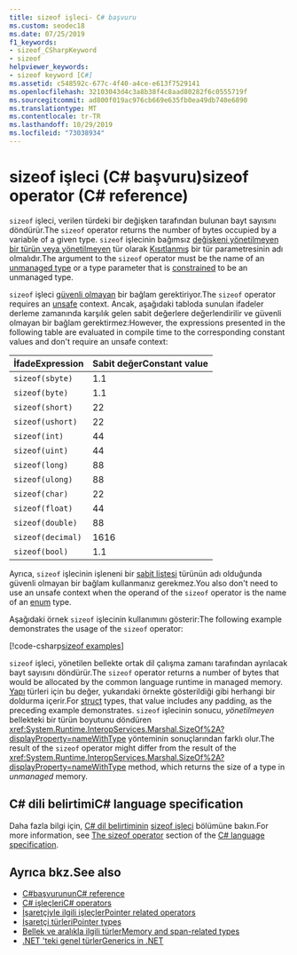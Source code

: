 ```yaml
---
title: sizeof işleci- C# başvuru
ms.custom: seodec18
ms.date: 07/25/2019
f1_keywords:
- sizeof_CSharpKeyword
- sizeof
helpviewer_keywords:
- sizeof keyword [C#]
ms.assetid: c548592c-677c-4f40-a4ce-e613f7529141
ms.openlocfilehash: 32103043d4c3a8b38f4c8aad80282f6c0555719f
ms.sourcegitcommit: ad800f019ac976cb669e635fb0ea49db740e6890
ms.translationtype: MT
ms.contentlocale: tr-TR
ms.lasthandoff: 10/29/2019
ms.locfileid: "73038934"
---
```

# <a name="sizeof-operator-c-reference"></a><span data-ttu-id="e448e-102">sizeof işleci (C# başvuru)</span><span class="sxs-lookup"><span data-stu-id="e448e-102">sizeof operator (C# reference)</span></span>

<span data-ttu-id="e448e-103">`sizeof` işleci, verilen türdeki bir değişken tarafından bulunan bayt sayısını döndürür.</span><span class="sxs-lookup"><span data-stu-id="e448e-103">The `sizeof` operator returns the number of bytes occupied by a variable of a given type.</span></span> <span data-ttu-id="e448e-104">`sizeof` işlecinin bağımsız [değişkeni yönetilmeyen bir türün veya yönetilmeyen](../builtin-types/unmanaged-types.md) tür olarak [Kısıtlanmış](../../programming-guide/generics/constraints-on-type-parameters.md#unmanaged-constraint) bir tür parametresinin adı olmalıdır.</span><span class="sxs-lookup"><span data-stu-id="e448e-104">The argument to the `sizeof` operator must be the name of an [unmanaged type](../builtin-types/unmanaged-types.md) or a type parameter that is [constrained](../../programming-guide/generics/constraints-on-type-parameters.md#unmanaged-constraint) to be an unmanaged type.</span></span>

<span data-ttu-id="e448e-105">`sizeof` işleci [güvenli olmayan](../keywords/unsafe.md) bir bağlam gerektiriyor.</span><span class="sxs-lookup"><span data-stu-id="e448e-105">The `sizeof` operator requires an [unsafe](../keywords/unsafe.md) context.</span></span> <span data-ttu-id="e448e-106">Ancak, aşağıdaki tabloda sunulan ifadeler derleme zamanında karşılık gelen sabit değerlere değerlendirilir ve güvenli olmayan bir bağlam gerektirmez:</span><span class="sxs-lookup"><span data-stu-id="e448e-106">However, the expressions presented in the following table are evaluated in compile time to the corresponding constant values and don't require an unsafe context:</span></span>

|<span data-ttu-id="e448e-107">İfade</span><span class="sxs-lookup"><span data-stu-id="e448e-107">Expression</span></span>|<span data-ttu-id="e448e-108">Sabit değer</span><span class="sxs-lookup"><span data-stu-id="e448e-108">Constant value</span></span>|
|---------|---------------|
|`sizeof(sbyte)`|<span data-ttu-id="e448e-109">1\.</span><span class="sxs-lookup"><span data-stu-id="e448e-109">1</span></span>|
|`sizeof(byte)`|<span data-ttu-id="e448e-110">1\.</span><span class="sxs-lookup"><span data-stu-id="e448e-110">1</span></span>|
|`sizeof(short)`|<span data-ttu-id="e448e-111">2</span><span class="sxs-lookup"><span data-stu-id="e448e-111">2</span></span>|
|`sizeof(ushort)`|<span data-ttu-id="e448e-112">2</span><span class="sxs-lookup"><span data-stu-id="e448e-112">2</span></span>|
|`sizeof(int)`|<span data-ttu-id="e448e-113">4</span><span class="sxs-lookup"><span data-stu-id="e448e-113">4</span></span>|
|`sizeof(uint)`|<span data-ttu-id="e448e-114">4</span><span class="sxs-lookup"><span data-stu-id="e448e-114">4</span></span>|
|`sizeof(long)`|<span data-ttu-id="e448e-115">8</span><span class="sxs-lookup"><span data-stu-id="e448e-115">8</span></span>|
|`sizeof(ulong)`|<span data-ttu-id="e448e-116">8</span><span class="sxs-lookup"><span data-stu-id="e448e-116">8</span></span>|
|`sizeof(char)`|<span data-ttu-id="e448e-117">2</span><span class="sxs-lookup"><span data-stu-id="e448e-117">2</span></span>|
|`sizeof(float)`|<span data-ttu-id="e448e-118">4</span><span class="sxs-lookup"><span data-stu-id="e448e-118">4</span></span>|
|`sizeof(double)`|<span data-ttu-id="e448e-119">8</span><span class="sxs-lookup"><span data-stu-id="e448e-119">8</span></span>|
|`sizeof(decimal)`|<span data-ttu-id="e448e-120">16</span><span class="sxs-lookup"><span data-stu-id="e448e-120">16</span></span>|
|`sizeof(bool)`|<span data-ttu-id="e448e-121">1\.</span><span class="sxs-lookup"><span data-stu-id="e448e-121">1</span></span>|

<span data-ttu-id="e448e-122">Ayrıca, `sizeof` işlecinin işleneni bir [sabit listesi](../keywords/enum.md) türünün adı olduğunda güvenli olmayan bir bağlam kullanmanız gerekmez.</span><span class="sxs-lookup"><span data-stu-id="e448e-122">You also don't need to use an unsafe context when the operand of the `sizeof` operator is the name of an [enum](../keywords/enum.md) type.</span></span>

<span data-ttu-id="e448e-123">Aşağıdaki örnek `sizeof` işlecinin kullanımını gösterir:</span><span class="sxs-lookup"><span data-stu-id="e448e-123">The following example demonstrates the usage of the `sizeof` operator:</span></span>

[!code-csharp[sizeof examples](~/samples/csharp/language-reference/operators/SizeOfOperator.cs)]

<span data-ttu-id="e448e-124">`sizeof` işleci, yönetilen bellekte ortak dil çalışma zamanı tarafından ayrılacak bayt sayısını döndürür.</span><span class="sxs-lookup"><span data-stu-id="e448e-124">The `sizeof` operator returns a number of bytes that would be allocated by the common language runtime in managed memory.</span></span> <span data-ttu-id="e448e-125">[Yapı](../keywords/struct.md) türleri için bu değer, yukarıdaki örnekte gösterildiği gibi herhangi bir doldurma içerir.</span><span class="sxs-lookup"><span data-stu-id="e448e-125">For [struct](../keywords/struct.md) types, that value includes any padding, as the preceding example demonstrates.</span></span> <span data-ttu-id="e448e-126">`sizeof` işlecinin sonucu, *yönetilmeyen* bellekteki bir türün boyutunu döndüren <xref:System.Runtime.InteropServices.Marshal.SizeOf%2A?displayProperty=nameWithType> yönteminin sonuçlarından farklı olur.</span><span class="sxs-lookup"><span data-stu-id="e448e-126">The result of the `sizeof` operator might differ from the result of the <xref:System.Runtime.InteropServices.Marshal.SizeOf%2A?displayProperty=nameWithType> method, which returns the size of a type in *unmanaged* memory.</span></span>

## <a name="c-language-specification"></a><span data-ttu-id="e448e-127">C# dili belirtimi</span><span class="sxs-lookup"><span data-stu-id="e448e-127">C# language specification</span></span>

<span data-ttu-id="e448e-128">Daha fazla bilgi için, [ C# dil belirtiminin](~/_csharplang/spec/introduction.md) [sizeof işleci](~/_csharplang/spec/unsafe-code.md#the-sizeof-operator) bölümüne bakın.</span><span class="sxs-lookup"><span data-stu-id="e448e-128">For more information, see [The sizeof operator](~/_csharplang/spec/unsafe-code.md#the-sizeof-operator) section of the [C# language specification](~/_csharplang/spec/introduction.md).</span></span>

## <a name="see-also"></a><span data-ttu-id="e448e-129">Ayrıca bkz.</span><span class="sxs-lookup"><span data-stu-id="e448e-129">See also</span></span>

- [<span data-ttu-id="e448e-130">C#başvurunun</span><span class="sxs-lookup"><span data-stu-id="e448e-130">C# reference</span></span>](../index.md)
- [<span data-ttu-id="e448e-131">C# işleçleri</span><span class="sxs-lookup"><span data-stu-id="e448e-131">C# operators</span></span>](index.md)
- [<span data-ttu-id="e448e-132">İşaretçiyle ilgili işleçler</span><span class="sxs-lookup"><span data-stu-id="e448e-132">Pointer related operators</span></span>](pointer-related-operators.md)
- [<span data-ttu-id="e448e-133">İşaretçi türleri</span><span class="sxs-lookup"><span data-stu-id="e448e-133">Pointer types</span></span>](../../programming-guide/unsafe-code-pointers/pointer-types.md)
- [<span data-ttu-id="e448e-134">Bellek ve aralıkla ilgili türler</span><span class="sxs-lookup"><span data-stu-id="e448e-134">Memory and span-related types</span></span>](../../../standard/memory-and-spans/index.md)
- [<span data-ttu-id="e448e-135">.NET 'teki genel türler</span><span class="sxs-lookup"><span data-stu-id="e448e-135">Generics in .NET</span></span>](../../../standard/generics/index.md)
